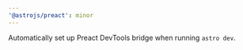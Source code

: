 ```yaml
---
'@astrojs/preact': minor
---
```


Automatically set up Preact DevTools bridge when running `astro dev`.
